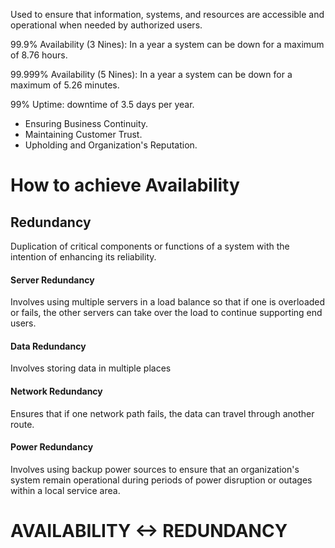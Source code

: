 Used to ensure that information, systems, and resources are accessible and operational when needed by authorized users.

99.9% Availability (3 Nines): In a year a system can be down for a maximum of 8.76 hours.

99.999% Availability (5 Nines): In a year a system can be down for a maximum of 5.26 minutes.

99% Uptime: downtime of 3.5 days per year.

- Ensuring Business Continuity. 
- Maintaining Customer Trust.
- Upholding and Organization's Reputation.

# How to achieve Availability
## Redundancy
Duplication of critical components or functions of a system with the intention of enhancing its reliability.
#### Server Redundancy
Involves using multiple servers in a load balance so that if one is overloaded or fails, the other servers can take over the load to continue supporting end users.
#### Data Redundancy
Involves storing data in multiple places
#### Network Redundancy
Ensures that if one network path fails, the data can travel through another route.
#### Power Redundancy
Involves using backup power sources to ensure that an organization's system remain operational during periods of power disruption or outages within a local service area.

# AVAILABILITY <-> REDUNDANCY
